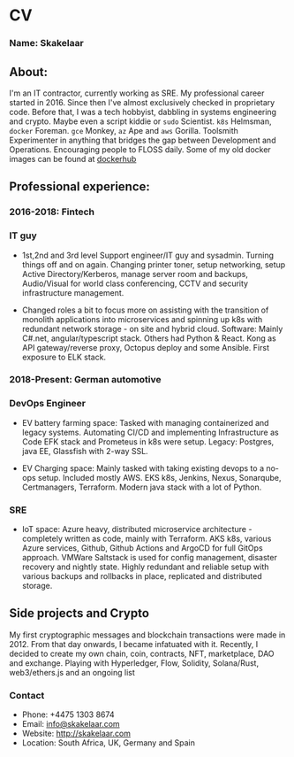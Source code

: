# CV 

### Name: Skakelaar

## About:
I'm an IT contractor, currently working as SRE.
My professional career started in 2016. Since then I've almost exclusively checked in proprietary code. Before that, I was a tech hobbyist, dabbling in systems engineering and crypto.
Maybe even a script kiddie or `sudo` Scientist. 
`k8s` Helmsman, `docker` Foreman. `gce` Monkey, `az` Ape and `aws` Gorilla.
Toolsmith
Experimenter in anything that bridges the gap between Development and Operations. Encouraging people to FLOSS daily.
Some of my old docker images can be found at [dockerhub](https://hub.docker.com/u/skakelaar)

## Professional experience:

### 2016-2018: Fintech

### IT guy

- 1st,2nd and 3rd level Support engineer/IT guy and sysadmin.
Turning things off and on again. Changing printer toner, setup networking, setup Active Directory/Kerberos, manage server room and backups, Audio/Visual for world class conferencing, CCTV and security infrastructure management.

- Changed roles a bit to focus more on assisting with the transition of monolith applications into microservices and spinning up k8s with redundant network storage - on site and hybrid cloud. Software: Mainly C#.net, angular/typescript stack. Others had Python & React. Kong as API gateway/reverse proxy, Octopus deploy and some Ansible. First exposure to ELK stack.

### 2018-Present: German automotive

### DevOps Engineer
- EV battery farming space:
Tasked with managing containerized and legacy systems. Automating CI/CD and implementing Infrastructure as Code
EFK stack and Prometeus in k8s were setup. Legacy: Postgres, java EE, Glassfish with 2-way SSL.

- EV Charging space:
Mainly tasked with taking existing devops to a no-ops setup.
Included mostly AWS. EKS k8s, Jenkins, Nexus, Sonarqube, Certmanagers, Terraform. Modern java stack with a lot of Python.

### SRE
- IoT space:
Azure heavy, distributed microservice architecture - completely written as code, mainly with Terraform.
AKS k8s, various Azure services, Github, Github Actions and ArgoCD for full GitOps approach. VMWare Saltstack is used for config management, disaster recovery and nightly state.
Highly redundant and reliable setup with various backups and rollbacks in place, replicated and distributed storage.

## Side projects and Crypto

My first cryptographic messages and blockchain transactions were made in 2012.
From that day onwards, I became infatuated with it.
Recently, I decided to create my own chain, coin, contracts, NFT, marketplace, DAO and exchange.
Playing with Hyperledger, Flow, Solidity, Solana/Rust, web3/ethers.js and an ongoing list

### Contact

- Phone: +4475 1303 8674
- Email: info@skakelaar.com
- Website: http://skakelaar.com
- Location: South Africa, UK, Germany and Spain
